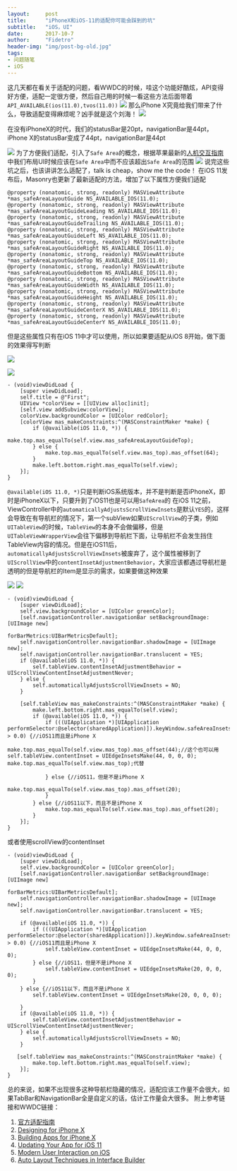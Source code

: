 ```yaml
---
layout:     post
title:      "iPhoneX和iOS-11的适配你可能会踩到的坑"
subtitle:   "iOS，UI"
date:       2017-10-7
author:     "Fidetro"
header-img: "img/post-bg-old.jpg"
tags:
- 问题随笔
- iOS
---
```

这几天都在看关于适配的问题，看WWDC的时候，哇这个功能好酷炫，API变得好方便，适配一定很方便，然后自己用的时候一看这些方法后面带着`API_AVAILABLE(ios(11.0),tvos(11.0))`
![](http://images.foolishtalk.org/2357E228-C575-46EF-AFEF-C28514BBD380.png)
那么iPhone X究竟给我们带来了什么，导致适配变得麻烦呢？凶手就是这个刘海！
![](http://images.foolishtalk.org/C4439A59-7652-49B4-A437-31D56F8744AA.png)

在没有iPhoneX的时代，我们的statusBar是20pt，navigationBar是44pt，iPhone X的statusBar变成了44pt，navigationBar是44pt

![](http://images.foolishtalk.org/0B24C760-58CD-40DB-B212-A1DF9A65ED40.png)
为了方便我们适配，引入了`Safe Area`的概念，根据苹果最新的[人机交互指南](https://developer.apple.com/ios/human-interface-guidelines/overview/iphone-x/)中我们布局UI时候应该在`Safe Area`中而不应该超出`Safe Area`的范围
![](http://images.foolishtalk.org/764E4AA7-A3BE-4782-AACF-69E4EBE4CAF7.png)
说完这些坑之后，也该讲讲怎么适配了，talk is cheap，show me the code！
 在iOS 11发布后，Masonry也更新了最新适配的方法，增加了以下属性方便我们适配
```
@property (nonatomic, strong, readonly) MASViewAttribute *mas_safeAreaLayoutGuide NS_AVAILABLE_IOS(11.0);
@property (nonatomic, strong, readonly) MASViewAttribute *mas_safeAreaLayoutGuideLeading NS_AVAILABLE_IOS(11.0);
@property (nonatomic, strong, readonly) MASViewAttribute *mas_safeAreaLayoutGuideTrailing NS_AVAILABLE_IOS(11.0);
@property (nonatomic, strong, readonly) MASViewAttribute *mas_safeAreaLayoutGuideLeft NS_AVAILABLE_IOS(11.0);
@property (nonatomic, strong, readonly) MASViewAttribute *mas_safeAreaLayoutGuideRight NS_AVAILABLE_IOS(11.0);
@property (nonatomic, strong, readonly) MASViewAttribute *mas_safeAreaLayoutGuideTop NS_AVAILABLE_IOS(11.0);
@property (nonatomic, strong, readonly) MASViewAttribute *mas_safeAreaLayoutGuideBottom NS_AVAILABLE_IOS(11.0);
@property (nonatomic, strong, readonly) MASViewAttribute *mas_safeAreaLayoutGuideWidth NS_AVAILABLE_IOS(11.0);
@property (nonatomic, strong, readonly) MASViewAttribute *mas_safeAreaLayoutGuideHeight NS_AVAILABLE_IOS(11.0);
@property (nonatomic, strong, readonly) MASViewAttribute *mas_safeAreaLayoutGuideCenterX NS_AVAILABLE_IOS(11.0);
@property (nonatomic, strong, readonly) MASViewAttribute *mas_safeAreaLayoutGuideCenterY NS_AVAILABLE_IOS(11.0);
```
但是这些属性只有在iOS 11中才可以使用，所以如果要适配从iOS 8开始，做下面的效果得写判断

![](http://images.foolishtalk.org/E6C62EB6-71E0-4253-80FC-EFBEE4657537.png)

![](http://images.foolishtalk.org/C9391B5F-D768-48F7-B003-0E7964D48820.png)

```
- (void)viewDidLoad {
    [super viewDidLoad];
    self.title = @"First";
    UIView *colorView = [[UIView alloc]init];
    [self.view addSubview:colorView];
    colorView.backgroundColor = [UIColor redColor];
    [colorView mas_makeConstraints:^(MASConstraintMaker *make) {
        if (@available(iOS 11.0, *)) {
            make.top.mas_equalTo(self.view.mas_safeAreaLayoutGuideTop);
        } else {
            make.top.mas_equalTo(self.view.mas_top).mas_offset(64);
        }
        make.left.bottom.right.mas_equalTo(self.view);
    }];
}
```
`@available(iOS 11.0, *)`只是判断iOS系统版本，并不是判断是否iPhoneX，即时是iPhoneX以下，只要升到了iOS11也是可以用`SafeArea`的
在iOS 11之前，ViewController中的`automaticallyAdjustsScrollViewInsets`是默认`YES`的，这样会导致在有导航栏的情况下，第一个subView如果`UIScrollView`的子类，例如`UITableView`的时候，`TableView`的本身不会做偏移，但是`UITableViewWrapperView`会往下偏移到导航栏下面，让导航栏不会发生挡住TableView内容的情况。但是在iOS11后，`automaticallyAdjustsScrollViewInsets`被废弃了，这个属性被移到了`UIScrollView`中的`contentInsetAdjustmentBehavior`，大家应该都遇过导航栏是透明的但是导航栏的Item是显示的需求，如果要做这种效果

![](http://images.foolishtalk.org/5759B33B-9C3F-485A-801C-32C421E0023F.png)
![](http://images.foolishtalk.org/B7D623C5-CBF1-47A8-9D07-3EA684D8BBD9.png)
```
- (void)viewDidLoad {
    [super viewDidLoad];
    self.view.backgroundColor = [UIColor greenColor];
    [self.navigationController.navigationBar setBackgroundImage:[UIImage new]
                                                  forBarMetrics:UIBarMetricsDefault];
    self.navigationController.navigationBar.shadowImage = [UIImage new];
    self.navigationController.navigationBar.translucent = YES;
    if (@available(iOS 11.0, *)) {
        self.tableView.contentInsetAdjustmentBehavior = UIScrollViewContentInsetAdjustmentNever;
    } else {
        self.automaticallyAdjustsScrollViewInsets = NO;
    }
 
    [self.tableView mas_makeConstraints:^(MASConstraintMaker *make) {
        make.left.bottom.right.mas_equalTo(self.view);
        if (@available(iOS 11.0, *)) {
            if (((UIApplication *)[UIApplication performSelector:@selector(sharedApplication)]).keyWindow.safeAreaInsets.top > 0.0) {//iOS11而且是iPhone X
                make.top.mas_equalTo(self.view.mas_top).mas_offset(44);//这个也可以用    self.tableView.contentInset = UIEdgeInsetsMake(44, 0, 0, 0); make.top.mas_equalTo(self.view.mas_top);代替

            } else {//iOS11，但是不是iPhone X
                make.top.mas_equalTo(self.view.mas_top).mas_offset(20);
            }
        } else {//iOS11以下，而且不是iPhone X
            make.top.mas_equalTo(self.view.mas_top).mas_offset(20);
        }
    }];
}
```
或者使用scrollView的contentInset
```
- (void)viewDidLoad {
    [super viewDidLoad];
    self.view.backgroundColor = [UIColor greenColor];
    [self.navigationController.navigationBar setBackgroundImage:[UIImage new]
                                                  forBarMetrics:UIBarMetricsDefault];
    self.navigationController.navigationBar.shadowImage = [UIImage new];
    self.navigationController.navigationBar.translucent = YES;
    
    if (@available(iOS 11.0, *)) {
        if (((UIApplication *)[UIApplication performSelector:@selector(sharedApplication)]).keyWindow.safeAreaInsets.top > 0.0) {//iOS11而且是iPhone X
            self.tableView.contentInset = UIEdgeInsetsMake(44, 0, 0, 0);
        } else {//iOS11，但是不是iPhone X
            self.tableView.contentInset = UIEdgeInsetsMake(20, 0, 0, 0);
        }
    } else {//iOS11以下，而且不是iPhone X
        self.tableView.contentInset = UIEdgeInsetsMake(20, 0, 0, 0);
        
    }
    if (@available(iOS 11.0, *)) {
        self.tableView.contentInsetAdjustmentBehavior = UIScrollViewContentInsetAdjustmentNever;
    } else {
        self.automaticallyAdjustsScrollViewInsets = NO;
    }
 
   [self.tableView mas_makeConstraints:^(MASConstraintMaker *make) {
        make.top.left.bottom.right.mas_equalTo(self.view);
    }];
}
```
总的来说，如果不出现很多这种导航栏隐藏的情况，适配应该工作量不会很大，如果TabBar和NavigationBar全是自定义的话，估计工作量会大很多。
附上参考链接和WWDC链接：
1. [官方适配指南](https://developer.apple.com/cn/ios/update-apps-for-iphone-x/)
2. [Designing for iPhone X](https://developer.apple.com/videos/play/fall2017/801/)
3. [Building Apps for iPhone X](https://developer.apple.com/videos/play/fall2017/201/)
4. [Updating Your App for iOS 11](https://developer.apple.com/videos/play/wwdc2017/204/)
5. [Modern User Interaction on iOS](https://developer.apple.com/videos/play/wwdc2017/219/)
6. [Auto Layout Techniques in Interface Builder](https://developer.apple.com/videos/play/wwdc2017/412/)
